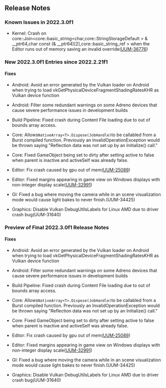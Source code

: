 ## Release Notes

### Known Issues in 2022.3.0f1

-   Kernel: Crash on core::Join\<core::basic_string\<char,core::StringStorageDefault \> & \_\_ptr64,char const (& \_\_ptr64)\[2\],core::basic_string_ref \> when the Editor runs out of memory saving an invalid override([UUM-36776](https://issuetracker.unity3d.com/issues/crash-on-core-join-core-basic-string-char-core-stringstoragedefault-and-ptr64-char-const-and-ptr64-2-core-basic-string-ref-when-the-editor-runs-out-of-memory-saving-an-invalid-override))

### New 2022.3.0f1 Entries since 2022.2.21f1

#### Fixes

-   Android: Avoid an error generated by the Vulkan loader on Android when trying to load vkGetPhysicalDeviceFragmentShadingRatesKHR as Vulkan device function

-   Android: Filter some redundant warnings on some Adreno devices that cause severe performance issues in development builds

-   Build Pipeline: Fixed crash during Content File loading due to out of bounds array access.

-   Core: Allows` NativeArray<T>.Dispose(JobHandle) `to be callabled from a Burst compiled function. Previously an InvalidOperationException would be thrown saying \"Reflection data was not set up by an Initialize() call.\"

-   Core: Fixed GameObject being set to dirty after setting active to false when parent is inactive and activeSelf was already false.

-   Editor: Fix crash caused by gpu out of mem([UUM-25089](https://issuetracker.unity3d.com/issues/linux-crash-with-multiple-stack-traces-when-opening-a-project-created-from-test-track-template))

-   Editor: Fixed margins appearing in game view on Windows displays with non-integer display scale([UUM-32991](https://issuetracker.unity3d.com/issues/game-view-has-huge-borders-around-when-free-aspect-is-selected-on-windows-machine))

-   GI: Fixed a bug where moving the camera while in an scene visualization mode would cause light bakes to never finish.(UUM-34425)

-   Graphics: Disable Vulkan DebugUtilsLabels for Linux AMD due to driver crash bug(UUM-31640)

### Preview of Final 2022.3.0f1 Release Notes

#### Fixes

-   Android: Avoid an error generated by the Vulkan loader on Android when trying to load vkGetPhysicalDeviceFragmentShadingRatesKHR as Vulkan device function

-   Android: Filter some redundant warnings on some Adreno devices that cause severe performance issues in development builds

-   Build Pipeline: Fixed crash during Content File loading due to out of bounds array access.

-   Core: Allows` NativeArray<T>.Dispose(JobHandle) `to be callabled from a Burst compiled function. Previously an InvalidOperationException would be thrown saying \"Reflection data was not set up by an Initialize() call.\"

-   Core: Fixed GameObject being set to dirty after setting active to false when parent is inactive and activeSelf was already false.

-   Editor: Fix crash caused by gpu out of mem([UUM-25089](https://issuetracker.unity3d.com/issues/linux-crash-with-multiple-stack-traces-when-opening-a-project-created-from-test-track-template))

-   Editor: Fixed margins appearing in game view on Windows displays with non-integer display scale([UUM-32991](https://issuetracker.unity3d.com/issues/game-view-has-huge-borders-around-when-free-aspect-is-selected-on-windows-machine))

-   GI: Fixed a bug where moving the camera while in an scene visualization mode would cause light bakes to never finish.(UUM-34425)

-   Graphics: Disable Vulkan DebugUtilsLabels for Linux AMD due to driver crash bug(UUM-31640)
